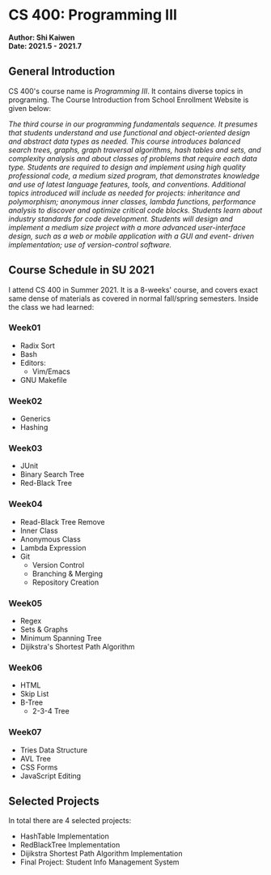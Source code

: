 # CS 400: Programming III

**Author: Shi Kaiwen**
<br>
**Date: 2021.5 - 2021.7**

## General Introduction ##
CS 400's course name is *Programming III*. It contains diverse topics in programing. The Course Introduction from School Enrollment Website is given below:

*The third course in our programming fundamentals sequence. It presumes that students understand and use functional and object-oriented design and abstract data types as needed. This course introduces balanced search trees, graphs, graph traversal algorithms, hash tables and sets, and complexity analysis and about classes of problems that require each data type. Students are required to design and implement using high quality professional code, a medium sized program, that demonstrates knowledge and use of latest language features, tools, and conventions. Additional topics introduced will include as needed for projects: inheritance and polymorphism; anonymous inner classes, lambda functions, performance analysis to discover and optimize critical code blocks. Students learn about industry standards for code development. Students will design and implement a medium size project with a more advanced user-interface design, such as a web or mobile application with a GUI and event- driven implementation; use of version-control software.*

## Course Schedule in SU 2021
I attend CS 400 in Summer 2021. It is a 8-weeks' course, and covers exact same dense of materials as covered in normal fall/spring semesters. Inside the class we had learned:

### Week01
- Radix Sort
- Bash
- Editors:
  - Vim/Emacs
- GNU Makefile

### Week02
- Generics
- Hashing

### Week03
- JUnit
- Binary Search Tree
- Red-Black Tree

### Week04
- Read-Black Tree Remove
- Inner Class
- Anonymous Class
- Lambda Expression
- Git
  - Version Control
  - Branching & Merging
  - Repository Creation

### Week05
- Regex
- Sets & Graphs
- Minimum Spanning Tree
- Dijikstra's Shortest Path Algorithm

### Week06
- HTML
- Skip List
- B-Tree
  - 2-3-4 Tree

### Week07
- Tries Data Structure
- AVL Tree
- CSS Forms
- JavaScript Editing

## Selected Projects
In total there are 4 selected projects:
- HashTable Implementation
- RedBlackTree Implementation
- Dijikstra Shortest Path Algorithm Implementation
- Final Project: Student Info Management System
